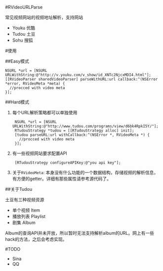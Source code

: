 #RVideoURLParse

常见视频网站的视频地址解析，支持网站

* Youku 优酷
* Tudou 土豆
* Sohu 搜狐


#使用

##Easy模式

    NSURL *url = [NSURL URLWithString:@"http://v.youku.com/v_show/id_XNTc2NjcxMDI4.html"];
    [[RVideoParser sharedVideoParser] parseWithURL:url callback:^(NSError *error, RVideoMeta *meta) {
      //procced with video meta
    }];

##Hard模式

1. 每个URL解析策略都可以单独使用

        NSURL *url = [NSURL URLWithString:@"http://www.tudou.com/programs/view/d6bk4RpkI5Y/"];
        RTudouStrategy *tudou = [[RTudouStrategy alloc] init];
        [tudou parseURL:url withCallback:^(NSError *, RVideoMeta *) {
          //procced with video meta
        }];

2. 有一些视频网站要求配置API

        [RTudouStrategy configureAPIKey:@"you api key"];

3. 关于`RVideoMeta`: 本身没有什么功能的一个数据结构，存储视频的解析信息，有方便的getter。详细有那些属性请参考源代码了。


##关于Tudou

土豆有三种视频资源

* 单个视频 Item
* 播放列表 Playlist
* 剧集 Album

Album的查询API并未开放，所以暂时无法支持解析album的URL。网上有一些hack的方法，之后会考虑实现。

#TODO

* Sina
* QQ
